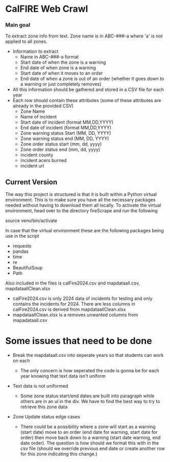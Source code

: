 # CalFIRE Web Crawl 
### Main goal  
To extract zone info from text. Zone name is in ABC-###-a where 'a' is not applied to all zones. 
- Information to extract
    - Name in ABC-###-a format
    - Start date of when the zone is a warning
    - End date of when zone is a warning
    - Start date of when it moves to an order
    - End date of when a zone is out of an order (whether it goes down to a warning or just completely removes)
- All this information should be gathered and stored in a CSV file for each year 
- Each row should contain these attributes (some of these attributes are already in the provided CSV)
    - Zone Name
    - Name of incident 
    - Start date of incident (format MM,DD,YYYY)
    - End date of incident (format MM,DD,YYYY)
    - Zone warning status Start (MM, DD, YYYY)
    - Zone warning status end (MM, DD, YYYY)
    - Zone order status start (mm, dd, yyyy)
    - Zone order status end (mm, dd, yyyy)
    - incident county
    - incident acers burned
    - incident url

## Current Version

The way this project is structured is that it is built within a Python virtual environment. This is to make sure you have all the necessary packages needed without having to download them all locally. To activate the virtual environment, head over to the directory fireScrape and run the following

source venv/bin/activate

In case that the virtual environment these are the following packages being use in the script
- requests
- pandas
- time
- re
- BeautifulSoup
- Path

Also included in the files is calFire2024.csv and mapdataall.csv, mapdataallClean.xlsx
- calFire2024.csv is only 2024 data of incidents for testing and only contains the incidents for 2024. There are less columns in calFire2024.csv is derived from mapdataallClean.xlsx
- mapdataallClean.xlsx is a removes unwanted columns from mapadataall.csv



# Some issues that need to be done
- Break the mapdataall.csv into seperate years so that students can work on each 
    - The only concern is how seperated the code is gonna be for each year knowing that text data isn't uniform

- Text data is not uniformed
    - Some zone status start/end dates are built into paragraph while others are in an ul in the div. We have to find the best way to try to retrieve this zone data

- Zone Update status edge cases
    - There could be a possibility where a zone will start as a warning (start date) move to an order (end date for warning, start date for order) then move back down to a warning (start date warning, end date order). The question is how should we format this with in the csv file (should we override previous end date or create another row for this zone indicating this change.)
